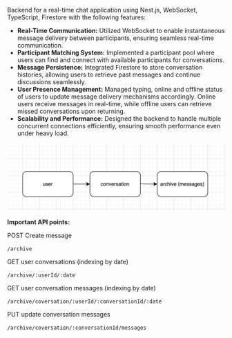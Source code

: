 Backend for a real-time chat application using Nest.js, WebSocket, TypeScript, Firestore with the following features:

- **Real-Time Communication:** Utilized WebSocket to enable instantaneous message delivery between participants, ensuring seamless real-time communication.
- **Participant Matching System:** Implemented a participant pool where users can find and connect with available participants for conversations.
- **Message Persistence:** Integrated Firestore to store conversation histories, allowing users to retrieve past messages and continue discussions seamlessly.
- **User Presence Management:** Managed typing, online and offline status of users to update message delivery mechanisms accordingly. Online users receive messages in real-time, while offline users can retrieve missed conversations upon returning.
- **Scalability and Performance:** Designed the backend to handle multiple concurrent connections efficiently, ensuring smooth performance even under heavy load.

<img src="https://github.com/anisa07/chat-backend-app/blob/main/scheme/scheme.png" />

**Important API points:**

POST Create message

```
/archive
```

GET user conversations (indexing by date)

```
/archive/:userId/:date
```

GET user conversation messages (indexing by date)

```
/archive/coversation/:userId/:conversationId/:date
```

PUT update conversation messages

```
/archive/coversation/:conversationId/messages
```
